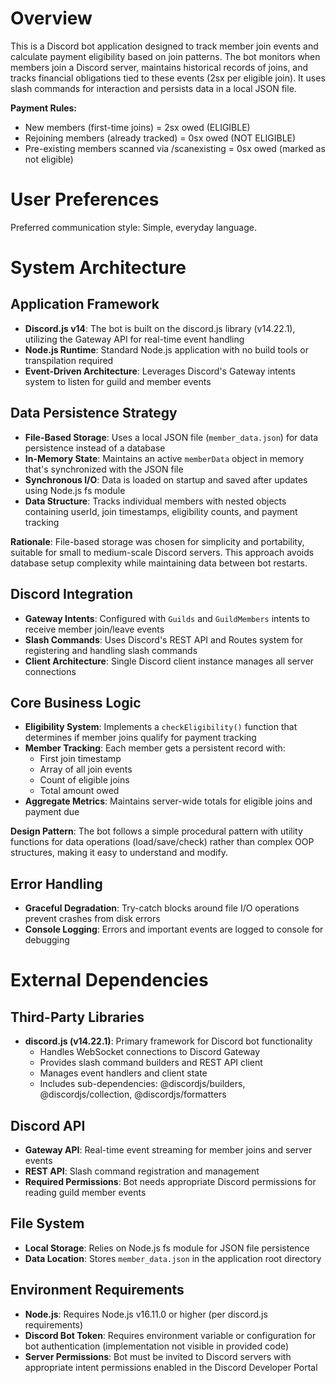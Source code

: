 # Overview

This is a Discord bot application designed to track member join events and calculate payment eligibility based on join patterns. The bot monitors when members join a Discord server, maintains historical records of joins, and tracks financial obligations tied to these events (2sx per eligible join). It uses slash commands for interaction and persists data in a local JSON file.

**Payment Rules:**
- New members (first-time joins) = 2sx owed (ELIGIBLE)
- Rejoining members (already tracked) = 0sx owed (NOT ELIGIBLE)
- Pre-existing members scanned via /scanexisting = 0sx owed (marked as not eligible)

# User Preferences

Preferred communication style: Simple, everyday language.

# System Architecture

## Application Framework
- **Discord.js v14**: The bot is built on the discord.js library (v14.22.1), utilizing the Gateway API for real-time event handling
- **Node.js Runtime**: Standard Node.js application with no build tools or transpilation required
- **Event-Driven Architecture**: Leverages Discord's Gateway intents system to listen for guild and member events

## Data Persistence Strategy
- **File-Based Storage**: Uses a local JSON file (`member_data.json`) for data persistence instead of a database
- **In-Memory State**: Maintains an active `memberData` object in memory that's synchronized with the JSON file
- **Synchronous I/O**: Data is loaded on startup and saved after updates using Node.js fs module
- **Data Structure**: Tracks individual members with nested objects containing userId, join timestamps, eligibility counts, and payment tracking

**Rationale**: File-based storage was chosen for simplicity and portability, suitable for small to medium-scale Discord servers. This approach avoids database setup complexity while maintaining data between bot restarts.

## Discord Integration
- **Gateway Intents**: Configured with `Guilds` and `GuildMembers` intents to receive member join/leave events
- **Slash Commands**: Uses Discord's REST API and Routes system for registering and handling slash commands
- **Client Architecture**: Single Discord client instance manages all server connections

## Core Business Logic
- **Eligibility System**: Implements a `checkEligibility()` function that determines if member joins qualify for payment tracking
- **Member Tracking**: Each member gets a persistent record with:
  - First join timestamp
  - Array of all join events
  - Count of eligible joins
  - Total amount owed
- **Aggregate Metrics**: Maintains server-wide totals for eligible joins and payment due

**Design Pattern**: The bot follows a simple procedural pattern with utility functions for data operations (load/save/check) rather than complex OOP structures, making it easy to understand and modify.

## Error Handling
- **Graceful Degradation**: Try-catch blocks around file I/O operations prevent crashes from disk errors
- **Console Logging**: Errors and important events are logged to console for debugging

# External Dependencies

## Third-Party Libraries
- **discord.js (v14.22.1)**: Primary framework for Discord bot functionality
  - Handles WebSocket connections to Discord Gateway
  - Provides slash command builders and REST API client
  - Manages event handlers and client state
  - Includes sub-dependencies: @discordjs/builders, @discordjs/collection, @discordjs/formatters

## Discord API
- **Gateway API**: Real-time event streaming for member joins and server events
- **REST API**: Slash command registration and management
- **Required Permissions**: Bot needs appropriate Discord permissions for reading guild member events

## File System
- **Local Storage**: Relies on Node.js fs module for JSON file persistence
- **Data Location**: Stores `member_data.json` in the application root directory

## Environment Requirements
- **Node.js**: Requires Node.js v16.11.0 or higher (per discord.js requirements)
- **Discord Bot Token**: Requires environment variable or configuration for bot authentication (implementation not visible in provided code)
- **Server Permissions**: Bot must be invited to Discord servers with appropriate intent permissions enabled in the Discord Developer Portal
